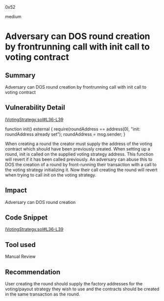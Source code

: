 0x52

medium

# Adversary can DOS round creation by frontrunning call with init call to voting contract

## Summary

Adversary can DOS round creation by frontrunning call with init call to voting contract

## Vulnerability Detail

[IVotingStrategy.sol#L36-L39](https://github.com/sherlock-audit/2023-03-Gitcoin/blob/main/contracts/contracts/votingStrategy/IVotingStrategy.sol#L36-L39)

  function init() external {
    require(roundAddress == address(0), "init: roundAddress already set");
    roundAddress = msg.sender;
  }

When creating a round the creator must supply the address of the voting contract which should have been previously created. When setting up a round, init is called on the supplied voting strategy address. This function will revert if it has been called previously. An adversary can abuse this to DOS the creation of a round by front-running their transaction with a call to the voting strategy initializing it. Now their call creating the round will revert when trying to call init on the voting strategy.

## Impact

Adversary can DOS round creation

## Code Snippet

[IVotingStrategy.sol#L36-L39](https://github.com/sherlock-audit/2023-03-Gitcoin/blob/main/contracts/contracts/votingStrategy/IVotingStrategy.sol#L36-L39)

## Tool used

Manual Review

## Recommendation

User creating the round should supply the factory addresses for the voting/payout strategy they wish to use and the contracts should be created in the same transaction as the round.